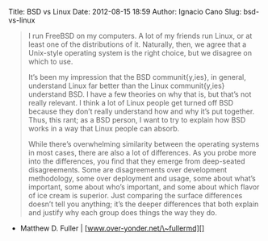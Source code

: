 Title: BSD vs Linux
Date: 2012-08-15 18:59
Author: Ignacio Cano
Slug: bsd-vs-linux

> I run FreeBSD on my computers. A lot of my friends run Linux, or at
> least one of the distributions of it. Naturally, then, we agree that a
> Unix-style operating system is the right choice, but we disagree on
> which to use.
>
> It’s been my impression that the BSD communit{y,ies}, in general,
> understand Linux far better than the Linux communit{y,ies} understand
> BSD. I have a few theories on why that is, but that’s not really
> relevant. I think a lot of Linux people get turned off BSD because
> they don’t really understand how and why it’s put together. Thus, this
> rant; as a BSD person, I want to try to explain how BSD works in a way
> that Linux people can absorb.
>
> While there’s overwhelming similarity between the operating systems in
> most cases, there are also a lot of differences. As you probe more
> into the differences, you find that they emerge from deep-seated
> disagreements. Some are disagreements over development methodology,
> some over deployment and usage, some about what’s important, some
> about who’s important, and some about which flavor of ice cream is
> superior. Just comparing the surface differences doesn’t tell you
> anything; it’s the deeper differences that both explain and justify
> why each group does things the way they do.

- Matthew D. Fuller | [www.over-yonder.net/\~fullermd][]

  [www.over-yonder.net/\~fullermd]: http://www.over-yonder.net/~fullermd/rants/bsd4linux/01
    "BSD vs Linux"
